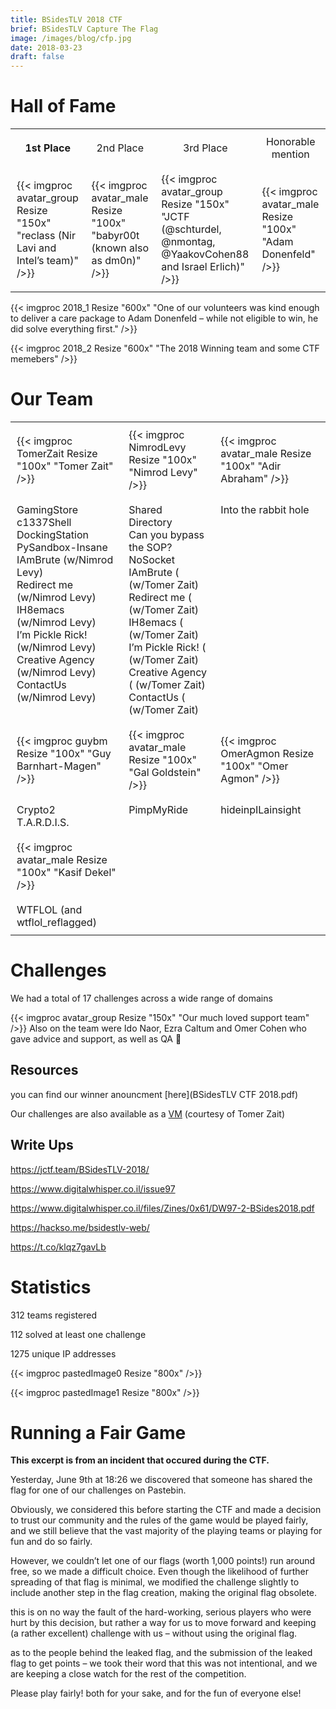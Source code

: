 ```yaml
---
title: BSidesTLV 2018 CTF
brief: BSidesTLV Capture The Flag
image: /images/blog/cfp.jpg
date: 2018-03-23
draft: false
---
```


# Hall of Fame

<table align="center">
    <tr>
        <td style="border:0px solid black; padding:10px;text-align: center;">
            <b>1st Place
        </td>
        <td style="border:0px solid black; padding:10px;text-align: center;">
            2nd Place
        </td>
        <td style="border:0px solid black; padding:10px;text-align: center;">
            3rd Place
        </td>
        <td style="border:0px solid black; padding:10px;text-align: center;">
            Honorable mention
        </td>
    </tr>
    <tr>
        <td style="border:0px solid black; padding:10px;">
        {{< imgproc avatar_group Resize "150x" "reclass (Nir Lavi and Intel’s team)" />}} 
        </td>
        <td style="border:0px solid black; padding:10px;">
        {{< imgproc avatar_male Resize "100x" "babyr00t (known also as dm0n)" />}} 
        </td>
        <td style="border:0px solid black; padding:10px;">
        {{< imgproc avatar_group Resize "150x" "JCTF (@schturdel, @nmontag, @YaakovCohen88 and Israel Erlich)" />}}             
        </td>
        <td style="border:0px solid black; padding:10px;">
            {{< imgproc avatar_male Resize "100x" "Adam Donenfeld" />}}             
        </td>
</table>


{{< imgproc 2018_1 Resize "600x" "One of our volunteers was kind enough to deliver a care package to Adam Donenfeld – while not eligible to win, he did solve everything first." />}}

{{< imgproc 2018_2 Resize "600x" "The 2018 Winning team and some CTF memebers" />}}

# Our Team

<table align="center">
    <tr>
        <td style="border:0px solid black; padding:10px;">
        {{< imgproc TomerZait Resize "100x" "Tomer Zait" />}} 
        </td>
        <td style="border:0px solid black; padding:10px;">
        {{< imgproc NimrodLevy Resize "100x" "Nimrod Levy" />}} 
        </td>
        <td style="border:0px solid black; padding:10px;">
        {{< imgproc avatar_male Resize "100x" "Adir Abraham" />}} 
        </td>
    </tr>
    <tr>
        <td style="border:0px solid black; padding:10px;vertical-align:top">
            GamingStore<br>
            c1337Shell<br>
            DockingStation<br>
            PySandbox-Insane<br>
            IAmBrute (w/Nimrod Levy)<br>
            Redirect me (w/Nimrod Levy)<br>
            IH8emacs (w/Nimrod Levy)<br>
            I’m Pickle Rick! (w/Nimrod Levy)<br>
            Creative Agency (w/Nimrod Levy)<br>
            ContactUs (w/Nimrod Levy)
        </td>
        <td style="border:0px solid black; padding:10px;vertical-align:top">
            Shared Directory<br>
            Can you bypass the SOP?<br>
            NoSocket<br>
            IAmBrute ( (w/Tomer Zait)<br>
            Redirect me ( (w/Tomer Zait)<br>
            IH8emacs ( (w/Tomer Zait)<br>
            I’m Pickle Rick! ( (w/Tomer Zait)<br>
            Creative Agency ( (w/Tomer Zait)<br>
            ContactUs ( (w/Tomer Zait)
        </td>
        <td style="border:0px solid black; padding:10px;vertical-align:top">
            Into the rabbit hole
        </td>
    </tr>
    <tr>
        <td style="border:0px solid black; padding:10px;">
        {{< imgproc guybm Resize "100x" "Guy Barnhart-Magen" />}} 
        </td>
        <td style="border:0px solid black; padding:10px;">
        {{< imgproc avatar_male Resize "100x" "Gal Goldstein" />}} 
        </td>
        <td style="border:0px solid black; padding:10px;">
        {{< imgproc OmerAgmon Resize "100x" "Omer Agmon" />}} 
        </td>
    </tr>
    <tr>
        <td style="border:0px solid black; padding:10px;vertical-align:top">
        Crypto2<br>
        T.A.R.D.I.S.
        </td>
        <td style="border:0px solid black; padding:10px;vertical-align:top">
        PimpMyRide
        </td>
        <td style="border:0px solid black; padding:10px;vertical-align:top">
        hideinpILainsight
        </td>
    </tr>
    <tr>
        <td style="border:0px solid black; padding:10px;">
        {{< imgproc avatar_male Resize "100x" "Kasif Dekel" />}} 
        </td>
    </tr>
    <tr>
        <td style="border:0px solid black; padding:10px;vertical-align:top">
            WTFLOL (and wtflol_reflagged)
        </td>
    </tr>  
</table>



# Challenges

We had a total of 17 challenges across a wide range of domains

{{< imgproc avatar_group Resize "150x" "Our much loved support team" />}} 
Also on the team were Ido Naor, Ezra Caltum and Omer Cohen who gave advice and support, as well as QA 🙂

## Resources
you can find our winner anouncment [here](BSidesTLV CTF 2018.pdf)

Our challenges are also available as a [VM](https://www.vulnhub.com/entry/bsidestlv-2018-ctf,250/) (courtesy of Tomer Zait)

## Write Ups

https://jctf.team/BSidesTLV-2018/

https://www.digitalwhisper.co.il/issue97

https://www.digitalwhisper.co.il/files/Zines/0x61/DW97-2-BSides2018.pdf

https://hackso.me/bsidestlv-web/

https://t.co/klqz7gavLb

# Statistics

312 teams registered

112 solved at least one challenge

1275 unique IP addresses

{{< imgproc pastedImage0 Resize "800x"  />}}

{{< imgproc pastedImage1 Resize "800x"  />}}

# Running a Fair Game

**This excerpt is from an incident that occured during the CTF.**

Yesterday, June 9th at 18:26 we discovered that someone has shared the flag for one of our challenges on Pastebin.

Obviously, we considered this before starting the CTF and made a decision to trust our community and the rules of the game would be played fairly, and we still believe that the vast majority of the playing teams or playing for fun and do so fairly.

However, we couldn’t let one of our flags (worth 1,000 points!) run around free, so we made a difficult choice. Even though the likelihood of further spreading of that flag is minimal, we modified the challenge slightly to include another step in the flag creation, making the original flag obsolete.

this is on no way the fault of the hard-working, serious players who were hurt by this decision, but rather a way for us to move forward and keeping (a rather excellent) challenge with us – without using the original flag.

as to the people behind the leaked flag, and the submission of the leaked flag to get points – we took their word that this was not intentional, and we are keeping a close watch for the rest of the competition.

Please play fairly! both for your sake, and for the fun of everyone else!
